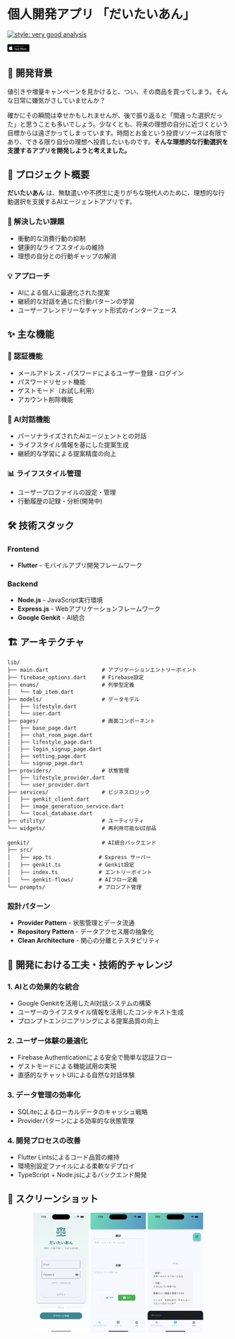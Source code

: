 # 個人開発アプリ 「だいたいあん」
[![style: very good analysis](https://img.shields.io/badge/style-very_good_analysis-B22C89.svg)](https://pub.dev/packages/very_good_analysis)

[<img src="assets/images/app_store_badge.png"  width="10%">](https://apps.apple.com/jp/app/%E3%81%A0%E3%81%84%E3%81%9F%E3%81%84%E3%81%82%E3%82%93/id6742693704)

## 🌟 開発背景

値引きや増量キャンペーンを見かけると、つい、その商品を買ってしまう。そんな日常に嫌気がさしていませんか？

確かにその瞬間は幸せかもしれませんが、後で振り返ると「間違った選択だった」と思うことも多いでしょう。少なくとも、将来の理想の自分に近づくという目標からは遠ざかってしまっています。時間とお金という投資リソースは有限であり、できる限り自分の理想へ投資したいものです。**そんな理想的な行動選択を支援するアプリを開発しようと考えました。**

## 📱 プロジェクト概要

**だいたいあん** は、無駄遣いや不摂生に走りがちな現代人のために、理想的な行動選択を支援するAIエージェントアプリです。

### 🎯 解決したい課題
- 衝動的な消費行動の抑制
- 健康的なライフスタイルの維持
- 理想の自分との行動ギャップの解消

### 💡 アプローチ
- AIによる個人に最適化された提案
- 継続的な対話を通じた行動パターンの学習
- ユーザーフレンドリーなチャット形式のインターフェース

## ✨ 主な機能

### 🔐 認証機能
- メールアドレス・パスワードによるユーザー登録・ログイン
- パスワードリセット機能
- ゲストモード（お試し利用）
- アカウント削除機能

### 🤖 AI対話機能
- パーソナライズされたAIエージェントとの対話
- ライフスタイル情報を基にした提案生成
- 継続的な学習による提案精度の向上

### 📊 ライフスタイル管理
- ユーザープロファイルの設定・管理
- 行動履歴の記録・分析(開発中)

## 🛠 技術スタック

### Frontend
- **Flutter** - モバイルアプリ開発フレームワーク

### Backend
- **Node.js** - JavaScript実行環境
- **Express.js** - Webアプリケーションフレームワーク
- **Google Genkit** - AI統合

## 🏗 アーキテクチャ

```
lib/
├── main.dart                 # アプリケーションエントリーポイント
├── firebase_options.dart     # Firebase設定
├── enums/                    # 列挙型定義
│   └── tab_item.dart
├── models/                   # データモデル
│   ├── lifestyle.dart
│   └── user.dart
├── pages/                    # 画面コンポーネント
│   ├── base_page.dart
│   ├── chat_room_page.dart
│   ├── lifestyle_page.dart
│   ├── login_signup_page.dart
│   ├── setting_page.dart
│   └── signup_page.dart
├── providers/                # 状態管理
│   ├── lifestyle_provider.dart
│   └── user_provider.dart
├── services/                 # ビジネスロジック
│   ├── genkit_client.dart
│   ├── image_generation_service.dart
│   └── local_database.dart
├── utility/                  # ユーティリティ
└── widgets/                  # 再利用可能なUI部品

genkit/                       # AI統合バックエンド
├── src/
│   ├── app.ts               # Express サーバー
│   ├── genkit.ts            # Genkit設定
│   ├── index.ts             # エントリーポイント
│   └── genkit-flows/        # AIフロー定義
└── prompts/                 # プロンプト管理
```

### 設計パターン
- **Provider Pattern** - 状態管理とデータ流通
- **Repository Pattern** - データアクセス層の抽象化
- **Clean Architecture** - 関心の分離とテスタビリティ

## 🚀 開発における工夫・技術的チャレンジ

### 1. AIとの効果的な統合
- Google Genkitを活用したAI対話システムの構築
- ユーザーのライフスタイル情報を活用したコンテキスト生成
- プロンプトエンジニアリングによる提案品質の向上

### 2. ユーザー体験の最適化
- Firebase Authenticationによる安全で簡単な認証フロー
- ゲストモードによる機能試用の実現
- 直感的なチャットUIによる自然な対話体験

### 3. データ管理の効率化
- SQLiteによるローカルデータのキャッシュ戦略
- Providerパターンによる効率的な状態管理

### 4. 開発プロセスの改善
- Flutter Lintsによるコード品質の維持
- 環境別設定ファイルによる柔軟なデプロイ
- TypeScript + Node.jsによるバックエンド開発

## 📱 スクリーンショット

<div align="center">
  <img src="assets/images/login_page.png"  width="25%">
  <img src="assets/images/lifestyle_page.png"  width="25%">
  <img src="assets/images/chat_page.png"  width="25%">
</div>
